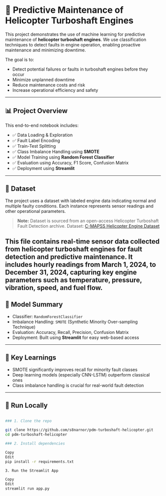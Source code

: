 # 🚁 Predictive Maintenance of Helicopter Turboshaft Engines

This project demonstrates the use of machine learning for predictive maintenance of **helicopter turboshaft engines**. We use classification techniques to detect faults in engine operation, enabling proactive maintenance and minimizing downtime.

The goal is to:

- Detect potential failures or faults in turboshaft engines before they occur
- Minimize unplanned downtime
- Reduce maintenance costs and risk
- Increase operational efficiency and safety

---

## 📊 Project Overview

This end-to-end notebook includes:

- ✅ Data Loading & Exploration  
- ✅ Fault Label Encoding  
- ✅ Train-Test Splitting  
- ✅ Class Imbalance Handling using **SMOTE**  
- ✅ Model Training using **Random Forest Classifier**  
- ✅ Evaluation using Accuracy, F1 Score, Confusion Matrix  
- ✅ Deployment using **Streamlit**

---

## 📁 Dataset

The project uses a dataset with labeled engine data indicating normal and multiple faulty conditions. Each instance represents sensor readings and other operational parameters.

> **Note:** Dataset is sourced from an open-access Helicopter Turboshaft Fault Detection archive. Dataset: [C-MAPSS Helicopter Engine Dataset](https://www.kaggle.com/datasets/ziya07/helicopter-turboshaft-detection-dataset)

This file contains real-time sensor data collected from helicopter turboshaft engines for fault detection and predictive maintenance. It includes hourly readings from March 1, 2024, to December 31, 2024, capturing key engine parameters such as temperature, pressure, vibration, speed, and fuel flow.
---

## 🧪 Model Summary

- Classifier: `RandomForestClassifier`
- Imbalance Handling: `SMOTE` (Synthetic Minority Over-sampling Technique)
- Evaluation: Accuracy, Recall, Precision, Confusion Matrix
- Deployment: Built using **Streamlit** for easy web-based access

---

## 🧠 Key Learnings
- SMOTE significantly improves recall for minority fault classes
- Deep learning models (especially CNN-LSTM) outperform classical ones
- Class imbalance handling is crucial for real-world fault detection

---

## 🚀 Run Locally

```bash

### 1. Clone the repo

git clone https://github.com/s8narnor/pdm-turboshaft-helicopter.git
cd pdm-turboshaft-helicopter

### 2. Install dependencies

Copy
Edit
pip install -r requirements.txt

3. Run the Streamlit App

Copy
Edit
streamlit run app.py
